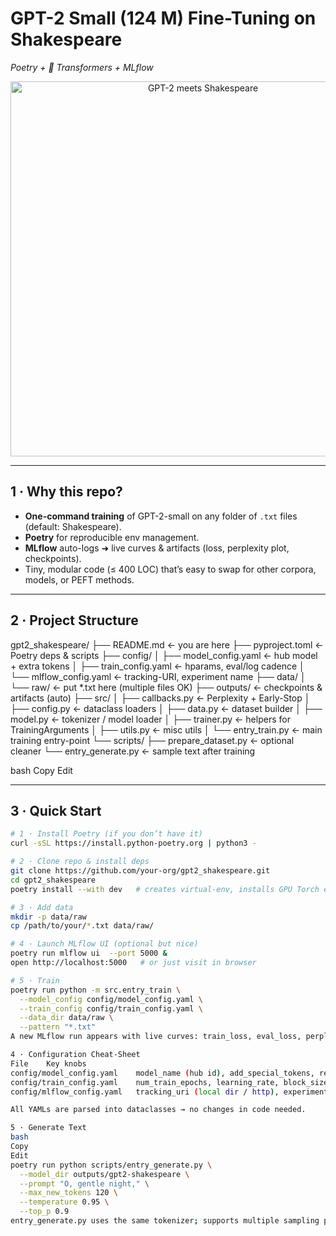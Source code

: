 # GPT-2 Small (124 M) Fine-Tuning on Shakespeare  
*Poetry + 🤗 Transformers + MLflow*

<p align="center">
  <img src="https://raw.githubusercontent.com/akutruff/shakespeare-gpt2-assets/main/cover.jpg" width="600" alt="GPT-2 meets Shakespeare">
</p>

---

## 1 · Why this repo?

* **One-command training** of GPT-2-small on any folder of `.txt` files (default: Shakespeare).
* **Poetry** for reproducible env management.
* **MLflow** auto-logs ➜ live curves & artifacts (loss, perplexity plot, checkpoints).
* Tiny, modular code (≤ 400 LOC) that’s easy to swap for other corpora, models, or PEFT methods.

---

## 2 · Project Structure

gpt2_shakespeare/
├── README.md ← you are here
├── pyproject.toml ← Poetry deps & scripts
├── config/
│ ├── model_config.yaml ← hub model + extra tokens
│ ├── train_config.yaml ← hparams, eval/log cadence
│ └── mlflow_config.yaml ← tracking-URI, experiment name
├── data/
│ └── raw/ ← put *.txt here (multiple files OK)
├── outputs/ ← checkpoints & artifacts (auto)
├── src/
│ ├── callbacks.py ← Perplexity + Early-Stop
│ ├── config.py ← dataclass loaders
│ ├── data.py ← dataset builder
│ ├── model.py ← tokenizer / model loader
│ ├── trainer.py ← helpers for TrainingArguments
│ ├── utils.py ← misc utils
│ └── entry_train.py ← main training entry-point
└── scripts/
├── prepare_dataset.py ← optional cleaner
└── entry_generate.py ← sample text after training

bash
Copy
Edit

---

## 3 · Quick Start

```bash
# 1 · Install Poetry (if you don’t have it)
curl -sSL https://install.python-poetry.org | python3 -

# 2 · Clone repo & install deps
git clone https://github.com/your-org/gpt2_shakespeare.git
cd gpt2_shakespeare
poetry install --with dev   # creates virtual-env, installs GPU Torch etc.

# 3 · Add data
mkdir -p data/raw
cp /path/to/your/*.txt data/raw/

# 4 · Launch MLflow UI (optional but nice)
poetry run mlflow ui  --port 5000 &
open http://localhost:5000   # or just visit in browser

# 5 · Train
poetry run python -m src.entry_train \
  --model_config config/model_config.yaml \
  --train_config config/train_config.yaml \
  --data_dir data/raw \
  --pattern "*.txt"
A new MLflow run appears with live curves: train_loss, eval_loss, perplexity, plus a PNG plot when training finishes.

4 · Configuration Cheat-Sheet
File	Key knobs
config/model_config.yaml	model_name (hub id), add_special_tokens, resize_token_embeddings
config/train_config.yaml	num_train_epochs, learning_rate, block_size, per_device_train_batch_size, gradient_accumulation_steps, eval_steps, logging_steps, use_gradient_checkpointing, fp16 / bf16
config/mlflow_config.yaml	tracking_uri (local dir / http), experiment_name, run_name

All YAMLs are parsed into dataclasses → no changes in code needed.

5 · Generate Text
bash
Copy
Edit
poetry run python scripts/entry_generate.py \
  --model_dir outputs/gpt2-shakespeare \
  --prompt "O, gentle night," \
  --max_new_tokens 120 \
  --temperature 0.95 \
  --top_p 0.9
entry_generate.py uses the same tokenizer; supports multiple sampling params.

